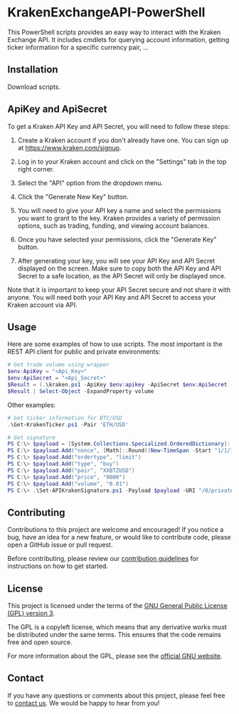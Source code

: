 # KrakenExchangeAPI-PowerShell

This PowerShell scripts provides an easy way to interact with the Kraken Exchange API. It includes cmdlets for querying account information, getting ticker information for a specific currency pair, ...

## Installation

Download scripts.

## ApiKey and ApiSecret

To get a Kraken API Key and API Secret, you will need to follow these steps:

1. Create a Kraken account if you don't already have one. You can sign up at <https://www.kraken.com/signup>.

2. Log in to your Kraken account and click on the "Settings" tab in the top right corner.

3. Select the "API" option from the dropdown menu.

4. Click the "Generate New Key" button.

5. You will need to give your API key a name and select the permissions you want to grant to the key. Kraken provides a variety of permission options, such as trading, funding, and viewing account balances.

6. Once you have selected your permissions, click the "Generate Key" button.

7. After generating your key, you will see your API Key and API Secret displayed on the screen. Make sure to copy both the API Key and API Secret to a safe location, as the API Secret will only be displayed once.

Note that it is important to keep your API Secret secure and not share it with anyone. You will need both your API Key and API Secret to access your Kraken account via API.

## Usage

Here are some examples of how to use scripts. The most important is the REST API client for public and private environments:

```powershell
# Get trade volume using wrapper
$env:ApiKey = "<Api_Key>"
$env:ApiSecret = "<Api_Secret>"
$Result = (.\kraken.ps1 -ApiKey $env:apikey -ApiSecret $env:ApiSecret -TradeVolume).result 
$Result | Select-Object -ExpandProperty volume
```

Other examples:

```powershell
# Get ticker information for BTC/USD
.\Get-KrakenTicker.ps1 -Pair 'ETH/USD'

# Get signature
PS C:\> $payload = [System.Collections.Specialized.OrderedDictionary]::new()
PS C:\> $payload.Add("nonce", [Math]::Round((New-TimeSpan -Start "1/1/1970").TotalMilliseconds))
PS C:\> $payload.Add("ordertype", "limit")
PS C:\> $payload.Add("type", "buy")
PS C:\> $payload.Add("pair", "XXBTZUSD")
PS C:\> $payload.Add("price", "9000")
PS C:\> $payload.Add("volume", "0.01")
PS C:\> .\Set-APIKrakenSignature.ps1 -Payload $payload -URI "/0/private/AddOrder" -api_secret "KrakenAPIsecret"
```

## Contributing

Contributions to this project are welcome and encouraged! If you notice a bug, have an idea for a new feature, or would like to contribute code, please open a GitHub issue or pull request.

Before contributing, please review our [contribution guidelines](CONTRIBUTING.md) for instructions on how to get started.

## License

This project is licensed under the terms of the [GNU General Public License (GPL) version 3](LICENSE).

The GPL is a copyleft license, which means that any derivative works must be distributed under the same terms. This ensures that the code remains free and open source.

For more information about the GPL, please see the [official GNU website](https://www.gnu.org/licenses/gpl-3.0.en.html).

## Contact

If you have any questions or comments about this project, please feel free to [contact us](mailto:wnapierala@hotmail.com). We would be happy to hear from you!
